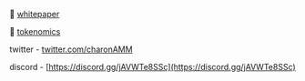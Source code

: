 🧙 [whitepaper](https://github.com/charonAMM/writings/blob/main/whitepaper.pdf)

🌈 [tokenomics](https://github.com/charonAMM/writings/blob/main/Charon%20Tokenomics.pdf)

twitter - [twitter.com/charonAMM](https://twitter.com/charonAMM)

discord - [https://discord.gg/jAVWTe8SSc](https://discord.gg/jAVWTe8SSc)
